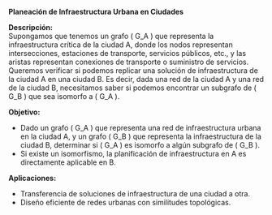**Planeación de Infraestructura Urbana en Ciudades**

**Descripción:**  
Supongamos que tenemos un grafo \( G_A \) que representa la infraestructura crítica de la ciudad A, donde los nodos representan intersecciones, estaciones de transporte, servicios públicos, etc., y las aristas representan conexiones de transporte o suministro de servicios. Queremos verificar si podemos replicar una solución de infraestructura de la ciudad A en una ciudad B. Es decir, dada una red de la ciudad A y una red de la ciudad B, necesitamos saber si podemos encontrar un subgrafo de \( G_B \) que sea isomorfo a \( G_A \).

**Objetivo:**  
- Dado un grafo \( G_A \) que representa una red de infraestructura urbana en la ciudad A, y un grafo \( G_B \) que representa la infraestructura de la ciudad B, determinar si \( G_A \) es isomorfo a algún subgrafo de \( G_B \).  
- Si existe un isomorfismo, la planificación de infraestructura en A es directamente aplicable en B.

**Aplicaciones:**  
- Transferencia de soluciones de infraestructura de una ciudad a otra.  
- Diseño eficiente de redes urbanas con similitudes topológicas.
